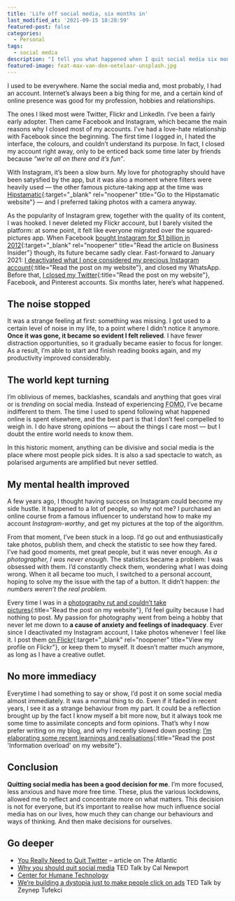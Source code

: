 ```yaml
---
title: 'Life off social media, six months in'
last_modified_at: '2021-09-15 18:28:59'
featured-post: false
categories:
  - Personal
tags:
  - social media
description: "I tell you what happened when I quit social media six months ago, and why I don't want to come back."
featured-image: feat-max-van-den-oetelaar-unsplash.jpg
---
```

<p class="lead">I used to be everywhere. Name the social media and, most probably, I had an account. Internet’s always been a big thing for me, and a certain kind of online presence was good for my profession, hobbies and relationships.</p>

<!--more-->

The ones I liked most were Twitter, Flickr and LinkedIn. I’ve been a fairly early adopter. Then came Facebook and Instagram, which became the main reasons why I closed most of my accounts. I’ve had a love-hate relationship with Facebook since the beginning. The first time I logged in, I hated the interface, the colours, and couldn’t understand its purpose. In fact, I closed my account right away, only to be enticed back some time later by friends because _“we’re all on there and it’s fun”_.

With Instagram, it’s been a slow burn. My love for photography should have been satysfied by the app, but it was also a moment where filters were heavily used — the other famous picture-taking app at the time was [Hipstamatic](https://hipstamatic.com/camera/){:target="_blank" rel="noopener" title="Go to the Hipstamatic website"} — and I preferred taking photos with a camera anyway.

As the popularity of Instagram grew, together with the quality of its content, I was hooked. I never deleted my Flickr account, but I barely visited the platform: at some point, it felt like everyone migrated over the squared-pictures app. When Facebook [bought Instagram for $1 billion in 2012](https://www.businessinsider.com/facebook-buys-instagram-for-1-billion-what-you-need-to-know-2012-4){:target="_blank" rel="noopener" title="Read the article on Business Insider"} though, its future became sadly clear. Fast-forward to January 2021: [I deactivated what I once considered my precious Instagram account](/personal/deactivated-my-instagram-account/){:title="Read the post on my website"}, and closed my WhatsApp. Before that, [I closed my Twitter](/personal/i-deleted-my-twitter-account/){:title="Read the post on my website"}, Facebook, and Pinterest accounts. Six months later, here’s what happened.

## The noise stopped

It was a strange feeling at first: something was missing. I got used to a certain level of noise in my life, to a point where I didn’t notice it anymore. **Once it was gone, it became so evident I felt relieved**. I have fewer distraction opportunities, so it gradually became easier to focus for longer. As a result, I’m able to start and finish reading books again, and my productivity improved considerably.

## The world kept turning

I’m oblivious of memes, backlashes, scandals and anything that goes viral or is _trending_ on social media. Instead of experiencing <abbr title="Fear Of Missing Out">FOMO</abbr>, I’ve became indifferent to them. The time I used to spend following what happened online is spent elsewhere, and the best part is that I don’t feel compelled to weigh in. I do have strong opinions — about the things I care most — but I doubt the entire world needs to know them.

In this historic moment, anything can be divisive and social media is the place where most people pick sides. It is also a sad spectacle to watch, as polarised arguments are amplified but never settled.

## My mental health improved

A few years ago, I thought having success on Instagram could become my side hustle. It happened to a lot of people, so why not me? I purchased an online course from a famous influencer to understand how to make my account _Instagram-worthy_, and get my pictures at the top of the algorithm.

From that moment, I’ve been stuck in a loop. I’d go out and enthusiastically take photos, publish them, and check the statistic to see how they fared. I’ve had good moments, met great people, but it was never enough. _As a photographer, I was never enough_. The statistics became a problem: I was obsessed with them. I’d constantly check them, wondering what I was doing wrong. When it all became too much, I switched to a personal account, hoping to solve my the issue with the tap of a button. It didn’t happen: _the numbers weren’t the real problem_.

Every time I was in a [photography rut and couldn’t take pictures](/photography/photography-rut/){:title="Read the post on my website"}, I’d feel guilty because I had nothing to post. My passion for photography went from being a hobby that never let me down to **a cause of anxiety and feelings of inadequacy**. Ever since I deactivated my Instagram account, I take photos whenever I feel like it. I post them [on Flickr](https://www.flickr.com/photos/silvia-m/){:target="_blank" rel="noopener" title="View my profile on Flickr"}, or keep them to myself. It doesn’t matter much anymore, as long as I have a creative outlet.

## No more immediacy

Everytime I had something to say or show, I’d post it on some social media almost immediately. It was a normal thing to do. Even if it faded in recent years, I see it as a strange behaviour from my part. It could be a reflection brought up by the fact I know myself a bit more now, but it always took me some time to assimilate concepts and form opinions. That’s why I now prefer writing on my blog, and why I recently slowed down posting: [I’m elaborating some recent learnings and realisations](/design-digested/information-overload/){:title="Read the post 'Information overload' on my website"}.

## Conclusion

**Quitting social media has been a good decision for me**. I’m more focused, less anxious and have more free time. These, plus the various lockdowns, allowed me to reflect and concentrate more on what matters. This decision is not for everyone, but it’s important to realise how much influence social media has on our lives, how much they can change our behaviours and ways of thinking. And then make decisions for ourselves.

## Go deeper

<ul class="smd-ul">
<li><a href="https://www.theatlantic.com/ideas/archive/2021/07/twitter-addict-realizes-she-needs-rehab/619343/" target="_blank" rel="noopener">You Really Need to Quit Twitter</a> – article on The Atlantic</li>
<li><a href="https://www.ted.com/talks/cal_newport_why_you_should_quit_social_media" target="_blank" rel="noopener">Why you should quit social media</a> TED Talk by Cal Newport</li>
<li><a href="https://www.humanetech.com/" target="_blank" rel="noopener">Center for Humane Technology</a></li>
<li><a href="https://www.ted.com/talks/zeynep_tufekci_we_re_building_a_dystopia_just_to_make_people_click_on_ads" target="_blank" rel="noopener">We’re building a dystopia just to make people click on ads</a> TED Talk by Zeynep Tufekci</li>
</ul>

<!-- <small>Photo by [Max van den Oetelaar](https://unsplash.com/photos/buymYm3RQ3U) on Unsplash</small> -->
